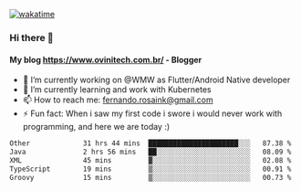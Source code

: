 [![wakatime](https://wakatime.com/badge/user/d5892087-17e6-46ab-8384-91a71a9b88d8.svg)](https://wakatime.com/@d5892087-17e6-46ab-8384-91a71a9b88d8)
### Hi there 👋

#### My blog https://www.ovinitech.com.br/ - Blogger

- 🔭 I’m currently working on @WMW as Flutter/Android Native developer
- 🌱 I’m currently learning and work with Kubernetes
- 📫 How to reach me: fernando.rosaink@gmail.com 
- ⚡ Fun fact: When i saw my first code i swore i would never work with programming, and here we are today :)

<!--START_SECTION:waka-->

```txt
Other             31 hrs 44 mins  ██████████████████████░░░   87.38 %
Java              2 hrs 56 mins   ██░░░░░░░░░░░░░░░░░░░░░░░   08.09 %
XML               45 mins         ▓░░░░░░░░░░░░░░░░░░░░░░░░   02.08 %
TypeScript        19 mins         ▒░░░░░░░░░░░░░░░░░░░░░░░░   00.91 %
Groovy            15 mins         ▒░░░░░░░░░░░░░░░░░░░░░░░░   00.73 %
```

<!--END_SECTION:waka-->
